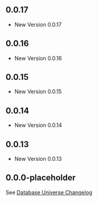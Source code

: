 ## 0.0.17

- New Version 0.0.17


## 0.0.16

- New Version 0.0.16


## 0.0.15

- New Version 0.0.15


## 0.0.14

- New Version 0.0.14


## 0.0.13

- New Version 0.0.13


## 0.0.0-placeholder

See [Database Universe Changelog](https://pub.dev/packages/database_universe/changelog)

